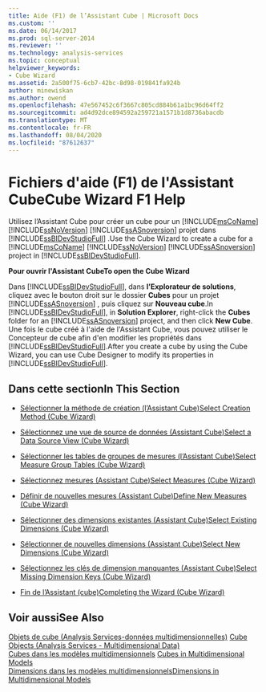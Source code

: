 ```yaml
---
title: Aide (F1) de l’Assistant Cube | Microsoft Docs
ms.custom: ''
ms.date: 06/14/2017
ms.prod: sql-server-2014
ms.reviewer: ''
ms.technology: analysis-services
ms.topic: conceptual
helpviewer_keywords:
- Cube Wizard
ms.assetid: 2a500f75-6cb7-42bc-8d98-019841fa924b
author: minewiskan
ms.author: owend
ms.openlocfilehash: 47e567452c6f3667c805cd884b61a1bc96d64ff2
ms.sourcegitcommit: ad4d92dce894592a259721a1571b1d8736abacdb
ms.translationtype: MT
ms.contentlocale: fr-FR
ms.lasthandoff: 08/04/2020
ms.locfileid: "87612637"
---
```

# <a name="cube-wizard-f1-help"></a><span data-ttu-id="7722a-102">Fichiers d'aide (F1) de l'Assistant Cube</span><span class="sxs-lookup"><span data-stu-id="7722a-102">Cube Wizard F1 Help</span></span>
  <span data-ttu-id="7722a-103">Utilisez l’Assistant Cube pour créer un cube pour un [!INCLUDE[msCoName](../includes/msconame-md.md)] [!INCLUDE[ssNoVersion](../includes/ssnoversion-md.md)] [!INCLUDE[ssASnoversion](../includes/ssasnoversion-md.md)] projet dans [!INCLUDE[ssBIDevStudioFull](../includes/ssbidevstudiofull-md.md)] .</span><span class="sxs-lookup"><span data-stu-id="7722a-103">Use the Cube Wizard to create a cube for a [!INCLUDE[msCoName](../includes/msconame-md.md)] [!INCLUDE[ssNoVersion](../includes/ssnoversion-md.md)] [!INCLUDE[ssASnoversion](../includes/ssasnoversion-md.md)] project in [!INCLUDE[ssBIDevStudioFull](../includes/ssbidevstudiofull-md.md)].</span></span>  
  
 <span data-ttu-id="7722a-104">**Pour ouvrir l'Assistant Cube**</span><span class="sxs-lookup"><span data-stu-id="7722a-104">**To open the Cube Wizard**</span></span>  
  
 <span data-ttu-id="7722a-105">Dans [!INCLUDE[ssBIDevStudioFull](../includes/ssbidevstudiofull-md.md)], dans **l’Explorateur de solutions**, cliquez avec le bouton droit sur le dossier **Cubes** pour un projet [!INCLUDE[ssASnoversion](../includes/ssasnoversion-md.md)] , puis cliquez sur **Nouveau cube**.</span><span class="sxs-lookup"><span data-stu-id="7722a-105">In [!INCLUDE[ssBIDevStudioFull](../includes/ssbidevstudiofull-md.md)], in **Solution Explorer**, right-click the **Cubes** folder for an [!INCLUDE[ssASnoversion](../includes/ssasnoversion-md.md)] project, and then click **New Cube**.</span></span> <span data-ttu-id="7722a-106">Une fois le cube créé à l'aide de l'Assistant Cube, vous pouvez utiliser le Concepteur de cube afin d'en modifier les propriétés dans [!INCLUDE[ssBIDevStudioFull](../includes/ssbidevstudiofull-md.md)].</span><span class="sxs-lookup"><span data-stu-id="7722a-106">After you create a cube by using the Cube Wizard, you can use Cube Designer to modify its properties in [!INCLUDE[ssBIDevStudioFull](../includes/ssbidevstudiofull-md.md)].</span></span>  
  
## <a name="in-this-section"></a><span data-ttu-id="7722a-107">Dans cette section</span><span class="sxs-lookup"><span data-stu-id="7722a-107">In This Section</span></span>  
  
-   [<span data-ttu-id="7722a-108">Sélectionner la méthode de création &#40;l’Assistant Cube&#41;</span><span class="sxs-lookup"><span data-stu-id="7722a-108">Select Creation Method &#40;Cube Wizard&#41;</span></span>](select-creation-method-cube-wizard.md)  
  
-   [<span data-ttu-id="7722a-109">Sélectionnez une vue de source de données &#40;Assistant Cube&#41;</span><span class="sxs-lookup"><span data-stu-id="7722a-109">Select a Data Source View &#40;Cube Wizard&#41;</span></span>](select-a-data-source-view-cube-wizard.md)  
  
-   [<span data-ttu-id="7722a-110">Sélectionner les tables de groupes de mesures &#40;l’Assistant Cube&#41;</span><span class="sxs-lookup"><span data-stu-id="7722a-110">Select Measure Group Tables &#40;Cube Wizard&#41;</span></span>](select-measure-group-tables-cube-wizard.md)  
  
-   [<span data-ttu-id="7722a-111">Sélectionnez mesures &#40;Assistant Cube&#41;</span><span class="sxs-lookup"><span data-stu-id="7722a-111">Select Measures &#40;Cube Wizard&#41;</span></span>](select-measures-cube-wizard.md)  
  
-   [<span data-ttu-id="7722a-112">Définir de nouvelles mesures &#40;Assistant Cube&#41;</span><span class="sxs-lookup"><span data-stu-id="7722a-112">Define New Measures &#40;Cube Wizard&#41;</span></span>](define-new-measures-cube-wizard.md)  
  
-   [<span data-ttu-id="7722a-113">Sélectionner des dimensions existantes &#40;Assistant Cube&#41;</span><span class="sxs-lookup"><span data-stu-id="7722a-113">Select Existing Dimensions &#40;Cube Wizard&#41;</span></span>](select-existing-dimensions-cube-wizard.md)  
  
-   [<span data-ttu-id="7722a-114">Sélectionner de nouvelles dimensions &#40;Assistant Cube&#41;</span><span class="sxs-lookup"><span data-stu-id="7722a-114">Select New Dimensions &#40;Cube Wizard&#41;</span></span>](select-new-dimensions-cube-wizard.md)  
  
-   [<span data-ttu-id="7722a-115">Sélectionnez les clés de dimension manquantes &#40;Assistant Cube&#41;</span><span class="sxs-lookup"><span data-stu-id="7722a-115">Select Missing Dimension Keys &#40;Cube Wizard&#41;</span></span>](select-missing-dimension-keys-cube-wizard.md)  
  
-   [<span data-ttu-id="7722a-116">Fin de l’Assistant &#40;cube&#41;</span><span class="sxs-lookup"><span data-stu-id="7722a-116">Completing the Wizard &#40;Cube Wizard&#41;</span></span>](completing-the-wizard-cube-wizard.md)  
  
## <a name="see-also"></a><span data-ttu-id="7722a-117">Voir aussi</span><span class="sxs-lookup"><span data-stu-id="7722a-117">See Also</span></span>  
 <span data-ttu-id="7722a-118">[Objets de cube &#40;Analysis Services-données multidimensionnelles&#41;](multidimensional-models-olap-logical-cube-objects/cube-objects-analysis-services-multidimensional-data.md) </span><span class="sxs-lookup"><span data-stu-id="7722a-118">[Cube Objects &#40;Analysis Services - Multidimensional Data&#41;](multidimensional-models-olap-logical-cube-objects/cube-objects-analysis-services-multidimensional-data.md) </span></span>  
 <span data-ttu-id="7722a-119">[Cubes dans les modèles multidimensionnels](multidimensional-models/cubes-in-multidimensional-models.md) </span><span class="sxs-lookup"><span data-stu-id="7722a-119">[Cubes in Multidimensional Models](multidimensional-models/cubes-in-multidimensional-models.md) </span></span>  
 [<span data-ttu-id="7722a-120">Dimensions dans les modèles multidimensionnels</span><span class="sxs-lookup"><span data-stu-id="7722a-120">Dimensions in Multidimensional Models</span></span>](multidimensional-models/dimensions-in-multidimensional-models.md)  
  
  

